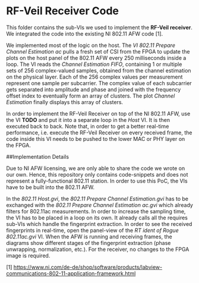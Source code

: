# RF-Veil Receiver Code

This folder contains the sub-VIs we used to implement the **RF-Veil receiver**. We integrated the code into the existing NI 802.11 AFW code [1].

We implemented most of the logic on the host. The *VI 802.11 Prepare Channel Estimation ac* pulls a fresh set of CSI from the FPGA to update the plots on the host panel of the 802.11 AFW every 250 milliseconds inside a loop.  The VI reads the *Channel Estimation FIFO*, containing 1 or multiple sets of 256 complex-valued samples, obtained from the channel estimation on the physical layer. Each of the 256 complex values per measurement represent one sample per subcarrier. The complex value of each subcarrier gets separated into amplitude and phase and joined with the frequency offset index to eventually form an array of clusters. The plot *Channel Estimation* finally displays this array of clusters.

In order to implement the RF-Veil Receiver on top of the NI 802.11 AFW, use the VI **TODO** and put it into a separate loop in the *Host* VI. It is then executed back to back. Note that, in order to get a better real-time performance, i.e. execute the RF-Veil Receiver on every received frame, the code inside this VI needs to be pushed to the lower MAC or PHY layer on the FPGA. 

##Implementation Details

Due to NI AFW licensing, we are only able to share the code we wrote on our own. Hence, this repository only contains code-snippets and does not represent a fully-functional 802.11 station. In order to use this PoC, the VIs have to be built into the 802.11 AFW.

In the *802.11 Host.gvi*, the *802.11 Prepare Channel Estimation.gvi* has to be exchanged with the *802.11 Prepare Channel Estimation ac.gvi* which already filters for 802.11ac measurements. In order to increase the sampling time, the VI has to be placed in a loop on its own. It already calls all the requires sub-VIs which handle the fingerprint extraction. In order to see the received fingerprints in real-time, open the panel-view of the *RT ident of Rogue 802.11ac.gvi* VI. When the AFW is running and receiving frames, the diagrams show different stages of the fingerprint extraction (phase unwrapping, normalization, etc.). For the receiver, no changes to the FPGA image is required. 


[1] https://www.ni.com/de-de/shop/software/products/labview-communications-802-11-application-framework.html